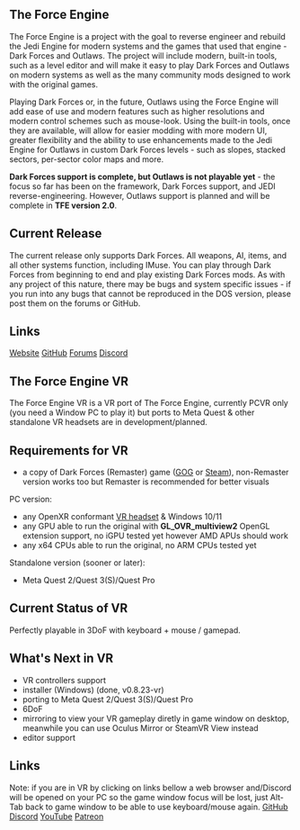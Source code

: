 ## The Force Engine
The Force Engine is a project with the goal to reverse engineer and rebuild the Jedi Engine for modern systems and the games that used that engine - Dark Forces and Outlaws. The project will include modern, built-in tools, such as a level editor and will make it easy to play Dark Forces and Outlaws on modern systems as well as the many community mods designed to work with the original games.

Playing Dark Forces or, in the future, Outlaws using the Force Engine will add ease of use and modern features such as higher resolutions and modern control schemes such as mouse-look. Using the built-in tools, once they are available, will allow for easier modding with more modern UI, greater flexibility and the ability to use enhancements made to the Jedi Engine for Outlaws in custom Dark Forces levels - such as slopes, stacked sectors, per-sector color maps and more.

**Dark Forces support is complete, but Outlaws is not playable yet** - the focus so far has been on the framework, Dark Forces support, and JEDI reverse-engineering. However, Outlaws support is planned and will be complete in **TFE version 2.0**.

## Current Release
The current release only supports Dark Forces. All weapons, AI, items, and all other systems function, including IMuse. You can play through Dark Forces from beginning to end and play existing Dark Forces mods. As with any project of this nature, there may be bugs and system specific issues - if you run into any bugs that cannot be reproduced in the DOS version, please post them on the forums or GitHub.

## Links
[Website](https://theforceengine.github.io/)
[GitHub](https://github.com/luciusDXL/TheForceEngine)
[Forums](https://the-force-engine.freeforums.net/)
[Discord](https://discord.gg/hpsJnY9)

## The Force Engine VR
The Force Engine VR is a VR port of The Force Engine, currently PCVR only (you need a Window PC to play it) but ports to Meta Quest & other standalone VR headsets are in development/planned.

## Requirements for VR
- a copy of Dark Forces (Remaster) game ([GOG](https://www.gog.com/en/game/star_wars_dark_forces_remaster) or [Steam](https://store.steampowered.com/app/2292260/STAR_WARS_Dark_Forces_Remaster/)), non-Remaster version works too but Remaster is recommended for better visuals

PC version:
- any OpenXR conformant [VR headset](<https://www.khronos.org/conformance/adopters/conformant-products/openxr>) & Windows 10/11
- any GPU able to run the original with **GL_OVR_multiview2** OpenGL extension support, no iGPU tested yet however AMD APUs should work
- any x64 CPUs able to run the original, no ARM CPUs tested yet

Standalone version (sooner or later):
- Meta Quest 2/Quest 3(S)/Quest Pro

## Current Status of VR
Perfectly playable in 3DoF with keyboard + mouse / gamepad.

## What's Next in VR
- VR controllers support
- installer (Windows) (done, v0.8.23-vr)
- porting to Meta Quest 2/Quest 3(S)/Quest Pro
- 6DoF
- mirroring to view your VR gameplay diretly in game window on desktop, meanwhile you can use Oculus Mirror or SteamVR View instead
- editor support

## Links
Note: if you are in VR by clicking on links bellow a web browser and/Discord will be opened on your PC so the game window focus will be lost, just Alt-Tab back to game window to be able to use keyboard/mouse again.
[GitHub](https://github.com/SoVRHere/TheForceEngineVR)
[Discord](https://discord.gg/8XuXVFzyNu)
[YouTube](https://www.youtube.com/channel/UCI20xAhQjT6r4fjBRZ6SgbQ)
[Patreon](https://www.patreon.com/SoVRHere)



